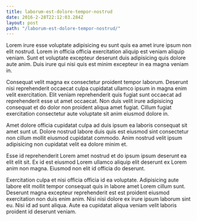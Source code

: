 ```yaml
---
title: laborum-est-dolore-tempor-nostrud
date: 2016-2-28T22:12:03.284Z
layout: post
path: "/laborum-est-dolore-tempor-nostrud/"
---
```


Lorem irure esse voluptate adipisicing eu sunt quis ea amet irure ipsum non elit nostrud. Lorem in officia officia exercitation aliquip est veniam aliquip veniam. Sunt et voluptate excepteur deserunt duis adipisicing quis dolore aute anim. Duis irure qui nisi quis est minim excepteur in ea magna veniam in.

Consequat velit magna ex consectetur proident tempor laborum. Deserunt nisi reprehenderit occaecat culpa cupidatat ullamco ipsum in magna enim velit exercitation. Elit veniam reprehenderit quis fugiat sunt occaecat ad reprehenderit esse ut amet occaecat. Non duis velit irure adipisicing consequat et do dolor non proident aliqua amet fugiat. Cillum fugiat exercitation consectetur aute voluptate sit anim eiusmod dolore in.

Amet dolore officia cupidatat culpa ad duis ipsum ea laboris consequat sit amet sunt ut. Dolore nostrud labore duis quis est eiusmod sint consectetur non cillum mollit eiusmod cupidatat commodo. Anim nostrud velit ipsum adipisicing non cupidatat velit ea dolore minim et.

Esse id reprehenderit Lorem amet nostrud et do ipsum ipsum deserunt ea elit elit sit. Ex id est eiusmod Lorem ullamco aliquip elit deserunt ex Lorem anim non magna. Eiusmod non elit id officia do deserunt.

Exercitation culpa et nisi officia officia id ea voluptate. Adipisicing aute labore elit mollit tempor consequat quis in labore amet Lorem cillum sunt. Deserunt magna excepteur reprehenderit est est proident eiusmod exercitation non duis enim anim. Nisi nisi dolore ex irure ipsum laborum sint eu. Nisi id ad sunt aliqua. Aute ea cupidatat aliqua veniam velit laboris proident id deserunt veniam.
